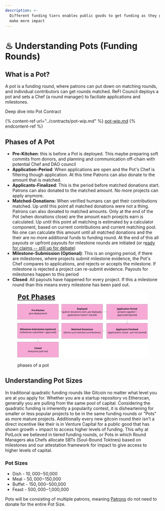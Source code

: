 ```yaml
---
description: >-
  Different funding tiers enables public goods to get funding as they grow and
  make more impact
---
```


# ♨ Understanding Pots (Funding Rounds)

## What is a Pot?

A pot is a funding round, where patrons can put down on matching rounds, and individual contributors can get rounds matched. ReFI Council deploys a pot and sets a Chef (a round manager) to faciliate applications and milestones.&#x20;



Deep dive into Pot Contract

{% content-ref url="../contracts/pot-wip.md" %}
[pot-wip.md](../contracts/pot-wip.md)
{% endcontent-ref %}

## Phases of A Pot

* **Pre-Kitchen**: this is before a Pot is deployed. This maybe preparing soft commits from donors, and planning and communication off-chain with potential Chef and DAO council
* **Application-Period**: When applications are open and the Pot's Chef is filtering though application. At this time Patrons can also donate to the amount that is matched.
* **Applicants-Finalized**: This is the period before matched donations start. Patrons can also donated to the matched amount. No more projects can apply anymore.&#x20;
* **Matched-Donations:** When verified humans can get their contributions matched. Up until this point all matched donations were not a thing. Patrons can also donated to matched amounts. Only at the end of the Pot (when donations close) are the amount each proejcts earn is calculated. Up until this point all matching is estimated by a calculator component, based on current contributions and current matching pool. No one can calculate this amount until all matched donations and the their are no more additional funds to funding round. At the end of this all payouts or upfront payouts for milestone rounds are initiated (or r[eady for claims -- still up for debate](https://github.com/orgs/PotLock/discussions/5))
* **Milestone-Submission (Optional)**: This is an ongoing period, if there are milestones, where projects submit milestone evidence, the Pot's Chef compares to applications, and rejects or accepts the milestone. If milestone is rejected a project can re-submit evidence.  Payouts for milestones happen to this period
* **Closed**: All payouts have happened for every project. If this a milestone round than this means every milestone has been paid out.&#x20;



<figure><img src="../.gitbook/assets/potphases.png" alt=""><figcaption><p>phases of a pot</p></figcaption></figure>



## Understanding Pot Sizes

In traditional quadratic funding rounds like Gitcoin no matter what level you are at you apply for. Whether you are a startup repository vs Etherscan, generally you are pulling from the same pool of capital. Considering the quadratic funding is inherently a popularity contest, it is disheartening for smaller or less popular projects to be in the same funding rounds or "Pots" as more mature projects. Additionally every new gitcoin round their isn't a direct incentive like their is in Venture Capital for a public good that has shown growth + impact to access higher levels of funding. This why at PotLock we believed in tiered funding rounds, or Pots in which Round Managers aka Chefs allocate SBTs (Soul-Bound Toktnes) based on milestones and our attestation framework for impact to give access to higher levels of capital.



### Pot Sizes

* Dish - $10,000-$50,000&#x20;
* Meal - $50,000-$150,000&#x20;
* Buffet - $150,000-$500,000&#x20;
* Feast - $500,000-$1,000,000

Pots will be consisting of multiple patrons, meaning [Patrons](../user-guides/patrons.md) do not need to donate for the entire Pot Size.&#x20;

